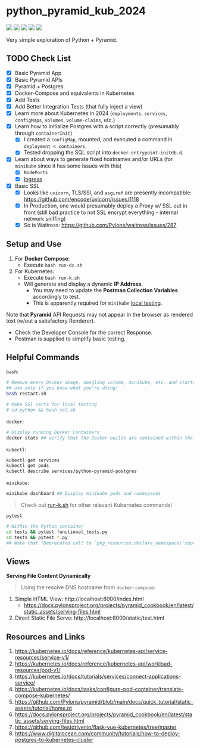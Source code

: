 # python_pyramid_kub_2024

[![](https://img.shields.io/badge/Python-3.13-yellow.svg)](https://www.python.org/downloads/) 
[![](https://img.shields.io/badge/Pyramid-2.0-red.svg)](https://trypyramid.com/) 
[![](https://img.shields.io/badge/Docker-blue.svg)](https://www.docker.com/) 
[![](https://img.shields.io/badge/Kubernetes-purple.svg)](https://kubernetes.io/) 
[![](https://img.shields.io/badge/Postgres-16.2-lightblue.svg)](https://hub.docker.com/_/postgres)

Very simple exploration of Python + Pyramid.

## TODO Check List

- [x] Basic Pyramid App
- [x] Basic Pyramid APIs
- [x] Pyramid + Postgres
- [x] Docker-Compose and equivalents in Kubernetes
- [x] Add Tests
- [x] Add Better Integration Tests (that fully inject a view)
- [x] Learn more about Kubernetes in 2024 (`deployments`, `services`, `configMaps`, `volumes`, `volume-claims`, etc.)
- [x] Learn how to initialize Postgres with a script correctly (presumably through `containerInit`)
  - [x] I created a `configMap`, mounted, and executed a command in `deployment < containers`.
  - [x] Tested dropping the SQL script into `docker-entrypoint-initdb.d`.
- [x] Learn about ways to generate fixed hostnames and/or URLs (for `minikube` since it has some issues with this)
   - [x] `NodePorts`
   - [x] [Ingress](https://minikube.sigs.k8s.io/docs/handbook/addons/ingress-dns/#Windows)
- [x] Basic SSL
  - [x] Looks like `uvicorn`, TLS/SSl, and `asgiref` are presently incompatible: https://github.com/encode/uvicorn/issues/1118
  - [x] In Production, one would presumably deploy a Proxy w/ SSL out in front (still bad practice to not SSL encrypt everything - internal network sniffing)
  - [x] So is Waitress: https://github.com/Pylons/waitress/issues/287

## Setup and Use

1. For **Docker Compose**: 
   * Execute `bash run-dc.sh`
2. For Kubernetes:
   * Execute `bash run-k.sh`
   * Will generate and display a dynamic **IP Address**.
     * You may need to update the **Postman Collection Variables** accordingly to test.
     * This is apparently required for `minikube` [local testing](https://kubernetes.io/docs/tasks/access-application-cluster/create-external-load-balancer/).

Note that **Pyramid** API Requests may not appear in the browser as rendered text (w/out a satisfactory Renderer). 
   * Check the Developer Console for the correct Response.
   * Postman is supplied to simplify basic testing.

## Helpful Commands

`bash`:

```bash
# Remove every Docker image, dangling volume, minikube, etc. and startover
## use only if you know what you're doing!
bash restart.sh 

# Make SSl certs for local testing
# cd python && bash ssl.sh
```

`docker`:

```bash
# Display running Docker Containers
docker stats ## verify that the Docker builds are contained within the Kubernetes environment
```

`kubectl`:

```bash
kubectl get services
kubectl get pods
kubectl describe services/python-pyramid-postgres
```

`minikube`:

```bash
minikube dashboard ## Display minikube pods and namespaces
```

> Check out [run-k.sh](./run-k.sh) for other relevant Kubernetes commands!

`pytest`

```bash
# Within the Python container
cd tests && pytest functional_tests.py
cd tests && pytest *.py 
## Note that "Deprecated call to `pkg_resources.declare_namespace('zope')" is a known Python-wide issue
```

## Views

**Serving File Content Dynamically**

> Using the resolve DNS hostname from `docker-compose`:

1. Simple HTML View: http://localhost:8000/index.html
   * https://docs.pylonsproject.org/projects/pyramid_cookbook/en/latest/static_assets/serving-files.html
2. Direct Static File Serve: http://localhost:8000/static/test.html

## Resources and Links

1. https://kubernetes.io/docs/reference/kubernetes-api/service-resources/service-v1/
2. https://kubernetes.io/docs/reference/kubernetes-api/workload-resources/pod-v1/
3. https://kubernetes.io/docs/tutorials/services/connect-applications-service/
4. https://kubernetes.io/docs/tasks/configure-pod-container/translate-compose-kubernetes/
5. https://github.com/Pylons/pyramid/blob/main/docs/quick_tutorial/static_assets/tutorial/home.pt
6. https://docs.pylonsproject.org/projects/pyramid_cookbook/en/latest/static_assets/serving-files.html
7. https://github.com/testdrivenio/flask-vue-kubernetes/tree/master
8. https://www.digitalocean.com/community/tutorials/how-to-deploy-postgres-to-kubernetes-cluster